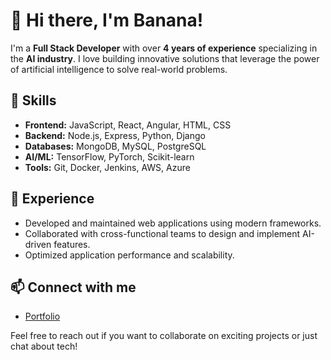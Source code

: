 # 👋 Hi there, I'm Banana!

I'm a **Full Stack Developer** with over **4 years of experience** specializing in the **AI industry**. I love building innovative solutions that leverage the power of artificial intelligence to solve real-world problems.

## 🌱 Skills
- **Frontend:** JavaScript, React, Angular, HTML, CSS
- **Backend:** Node.js, Express, Python, Django
- **Databases:** MongoDB, MySQL, PostgreSQL
- **AI/ML:** TensorFlow, PyTorch, Scikit-learn
- **Tools:** Git, Docker, Jenkins, AWS, Azure

## 💼 Experience
- Developed and maintained web applications using modern frameworks.
- Collaborated with cross-functional teams to design and implement AI-driven features.
- Optimized application performance and scalability.

## 📫 Connect with me
- [Portfolio](your-portfolio-url)

Feel free to reach out if you want to collaborate on exciting projects or just chat about tech!
